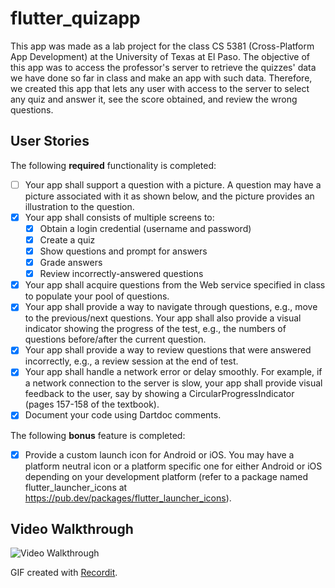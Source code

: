 # flutter_quizapp

This app was made as a lab project for the class CS 5381 (Cross-Platform App Development) at the University of Texas at El Paso. The objective of this app was to access the professor's server to retrieve the quizzes' data we have done so far in class and make an app with such data. Therefore, we created this app that lets any user with access to the server to select any quiz and answer it, see the score obtained, and review the wrong questions.

## User Stories

The following **required** functionality is completed:

- [ ] Your app shall support a question with a picture. A question may
    have a picture associated with it as shown below, and the picture
    provides an illustration to the question.
- [x] Your app shall consists of multiple screens to:
  - [x] Obtain a login credential (username and password)
  - [x] Create a quiz
  - [x] Show questions and prompt for answers
  - [x] Grade answers
  - [x] Review incorrectly-answered questions
- [x] Your app shall acquire questions from the Web service specified
    in class to populate your pool of questions.
- [x] Your app shall provide a way to navigate through questions, e.g.,
    move to the previous/next questions. Your app shall also provide a
    visual indicator showing the progress of the test, e.g., the
    numbers of questions before/after the current question.
- [x] Your app shall provide a way to review questions that were
    answered incorrectly, e.g., a review session at the end of test.
- [x] Your app shall handle a network error or delay smoothly. For
    example, if a network connection to the server is slow, your app
    shall provide visual feedback to the user, say by showing a
    CircularProgressIndicator (pages 157-158 of the textbook).
- [x] Document your code using Dartdoc comments. 
  
The following **bonus** feature is completed:

- [x] Provide a custom launch icon for Android or
    iOS. You may have a platform neutral icon or a platform specific
    one for either Android or iOS depending on your development
    platform (refer to a package named flutter_launcher_icons at
    https://pub.dev/packages/flutter_launcher_icons).

## Video Walkthrough

<img src='http://g.recordit.co/gYCaHI4Uvv.gif' title='Video Walkthrough' width='' alt='Video Walkthrough' />

GIF created with [Recordit](https://recordit.co).

